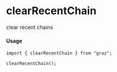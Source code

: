 # clearRecentChain

clear recent chains 

#### Usage

```tsx
import { clearRecentChain } from "graz";

clearRecentChain();
```
